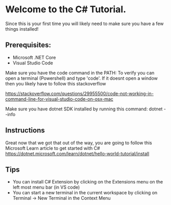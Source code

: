 # Welcome to the C# Tutorial. 
Since this is your first time you will likely need to make sure you have a few things installed!

## Prerequisites:

- Microsoft .NET Core
- Visual Studio Code

Make sure you have the code command in the PATH:
To verify you can open a terminal (Powershell) and type 'code'. If it doesnt open a window then you likely have to follow this stackoverflow

https://stackoverflow.com/questions/29955500/code-not-working-in-command-line-for-visual-studio-code-on-osx-mac

Make sure you have dotnet SDK installed by running this command:
dotnet --info


## Instructions
Great now that we got that out of the way, you are going to follow this Microsoft Learn article to get started with C#
https://dotnet.microsoft.com/learn/dotnet/hello-world-tutorial/install


## Tips
- You can install C# Extension by clicking on the Extensions menu on the left most menu bar (in VS code)
- You can start a new terminal in the current workspace by clicking on Terminal -> New Terminal in the Context Menu

